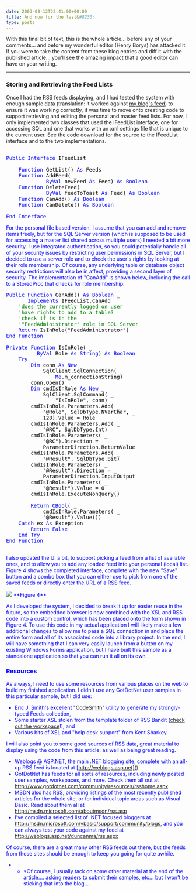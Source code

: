 ```yaml
---
date: 2003-08-12T22:41:00+00:00
title: And now for the last&#8230;
type: posts
---
```

With this final bit of text, this is the whole article... before any of your comments... and before my wonderful editor (Henry Borys) has attacked it. If you were to take the content from these blog entries and diff it with the published article... you'll see the amazing impact that a good editor can have on your writing.

* * *

### Storing and Retrieving the Feed Lists

Once I had the RSS feeds displaying, and I had tested the system with enough sample data (translation: it worked against [my blog's feed](http://weblogs.asp.net/duncanma)) to ensure it was working correctly, it was time to move onto creating code to support retrieving and editing the personal and master feed lists. For now, I only implemented two classes that used the IFeedList interface, one for accessing SQL and one that works with an xml settings file that is unique to the current user. See the code download for the source to the IFeedList interface and to the two implementations.

<pre class="code"><font color="#000000">
<font color="#0000ff">Public Interface <font color="#000000">IFeedList

    <font color="#0000ff">Function <font color="#000000">GetList() <font color="#0000ff">As <font color="#000000">Feeds
    <font color="#0000ff">Function <font color="#000000">AddFeed( _
             <font color="#0000ff">ByVal <font color="#000000">newFeed <font color="#0000ff">As <font color="#000000">Feed) <font color="#0000ff">As Boolean
    Function <font color="#000000">DeleteFeed( _
             <font color="#0000ff">ByVal <font color="#000000">feedToToast <font color="#0000ff">As <font color="#000000">Feed) <font color="#0000ff">As Boolean
    Function <font color="#000000">CanAdd() <font color="#0000ff">As Boolean
    Function <font color="#000000">CanDelete() <font color="#0000ff">As Boolean

End Interface
</pre>

For the personal file based version, I assume that you can add and remove items freely, but for the SQL Server version (which is supposed to be used for accessing a master list shared across multiple users) I needed a bit more security. I use integrated authentication, so you could potentially handle all of your security issues by restricting user permissions in SQL Server, but I decided to use a server role and to check the user's rights by looking at their role membership. Of course, any underlying table or database object security restrictions will also be in affect, providing a second layer of security. The implementation of "CanAdd" is shown below, including the call to a StoredProc that checks for role membership.

<pre class="code"><font color="#000000"><font color="#0000ff">Public Function <font color="#000000">CanAdd() <font color="#0000ff">As Boolean <font color="#000000">_
       <font color="#0000ff">Implements <font color="#000000">IFeedList.CanAdd
    <font color="#008000">'does the currently logged on user
    'have rights to add to a table?
    'check if is in the
    '"FeedAdministrator" role in SQL Server
    <font color="#0000ff">Return <font color="#000000">IsInRole("FeedAdministrator")
<font color="#0000ff">End Function
<font color="#000000">
<font color="#0000ff">Private Function <font color="#000000">IsInRole( _
          <font color="#0000ff">ByVal <font color="#000000">Role <font color="#0000ff">As String<font color="#000000">) <font color="#0000ff">As Boolean
    Try
        Dim <font color="#000000">conn <font color="#0000ff">As New <font color="#000000">_
            SqlClient.SqlConnection( _
                <font color="#0000ff">Me<font color="#000000">.m_connectionString)
        conn.Open()
        <font color="#0000ff">Dim <font color="#000000">cmdIsInRole <font color="#0000ff">As New <font color="#000000">_
            SqlClient.SqlCommand( _
                "IsInRole", conn)
        cmdIsInRole.Parameters.Add( _
            "@Role", SqlDbType.NVarChar, _
            128).Value = Role
        cmdIsInRole.Parameters.Add( _
            "@RC", SqlDbType.Int)
        cmdIsInRole.Parameters( _
            "@RC").Direction = _
            ParameterDirection.ReturnValue
        cmdIsInRole.Parameters.Add( _
            "@Result", SqlDbType.Bit)
        cmdIsInRole.Parameters( _
            "@Result").Direction = _
            ParameterDirection.InputOutput
        cmdIsInRole.Parameters( _
            "@Result").Value = 0
        cmdIsInRole.ExecuteNonQuery()

        <font color="#0000ff">Return CBool<font color="#000000">( _
            cmdIsInRole.Parameters( _
            "@Result").Value())
    <font color="#0000ff">Catch <font color="#000000">ex <font color="#0000ff">As <font color="#000000">Exception
        <font color="#0000ff">Return False
    End Try
End Function

</pre>

I also updated the UI a bit, to support picking a feed from a list of available ones, and to allow you to add any loaded feed into your personal (local) list. Figure 4 shows the completed interface, complete with the new "Save" button and a combo box that you can either use to pick from one of the saved feeds or directly enter the URL of a RSS feed.

<img src="http://www.duncanmackenzie.net/Figure4.png" border="0" />
**Figure 4**

As I developed the system, I decided to break it up for easier reuse in the future, so the embedded browser is now combined with the XSL and RSS code into a custom control, which has been placed onto the form shown in Figure 4. To use this code in my actual application I will likely make a few additional changes to allow me to pass a SQL connection in and place the entire form and all of its associated code into a library project. In the end, I will have something that I can very easily launch from a button on my existing Windows Forms application, but I have built this sample as a standalone application so that you can run it all on its own.

### Resources

As always, I need to use some resources from various places on the web to build my finished application. I didn't use any GotDotNet user samples in this particular sample, but I did use:

  * Eric J. Smith's excellent "[CodeSmith](http://www.ericjsmith.net/codesmith/)" utility to generate my strongly-typed Feeds collection,
  * Some starter XSL stolen from the template folder of RSS Bandit ([check out the workspace](http://www.gotdotnet.com/Community/Workspaces/Workspace.aspx?id=cb8d3173-9f65-46fe-bf17-122e3703bb00)!), and
  * Various bits of XSL and "help desk support" from Kent Sharkey.

I will also point you to some good sources of RSS data, great material to display using the code from this article, as well as being great reading.

  * Weblogs @ ASP.NET, the main .NET blogging site, complete with an all-up RSS feed is located at [http://weblogs.asp.net]()
  * GotDotNet has feeds for all sorts of resources, including newly posted user samples, workspaces, and more. Check them all out at <http://www.gotdotnet.com/community/resources/rsshome.aspx>
  * MSDN also has RSS, providing listings of the most recently published articles for the whole site, or for individual topic areas such as Visual Basic. Read about them all at http://msdn.microsoft.com/aboutmsdn/rss.asp
  * I've compiled a selected list of .NET focused bloggers at <http://msdn.microsoft.com/vbasic/support/community/blogs>, and you can always test your code against my feed at <http://weblogs.asp.net/duncanma/rss.aspx>

Of course, there are a great many other RSS feeds out there, but the feeds from those sites should be enough to keep you going for quite awhile.</ul>

* * *Of course, I usually tack on some other material at the end of the article.... asking readers to submit their samples, etc... but I won't be sticking that into the blog...
